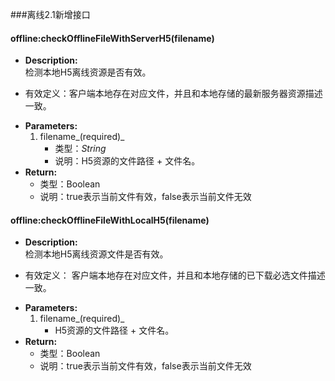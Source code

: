 ###离线2.1新增接口
#### offline:checkOfflineFileWithServerH5(filename)

* **Description:**  
  检测本地H5离线资源是否有效。
 - 有效定义：客户端本地存在对应文件，并且和本地存储的最新服务器资源描述一致。
* **Parameters:**
  1. filename_(required)_
     - 类型：_String_
     - 说明：H5资源的文件路径 + 文件名。
* **Return:**
     - 类型：Boolean
     - 说明：true表示当前文件有效，false表示当前文件无效
 

     
     
#### offline:checkOfflineFileWithLocalH5(filename)

* **Description:**  
  检测本地H5离线资源文件是否有效。
 - 有效定义： 客户端本地存在对应文件，并且和本地存储的已下载必选文件描述一致。
* **Parameters:**
  1. filename_(required)_  
     - H5资源的文件路径 + 文件名。
* **Return:**
     - 类型：Boolean
     - 说明：true表示当前文件有效，false表示当前文件无效